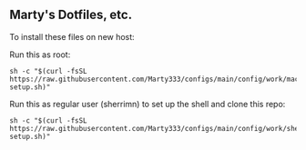 ## Marty's Dotfiles, etc.

To install these files on new host:

Run this as root:
```
sh -c "$(curl -fsSL https://raw.githubusercontent.com/Marty333/configs/main/config/work/machine-setup.sh)"
```

Run this as regular user (sherrimn) to set up the shell and clone this repo:
```
sh -c "$(curl -fsSL https://raw.githubusercontent.com/Marty333/configs/main/config/work/shell-setup.sh)"
```

